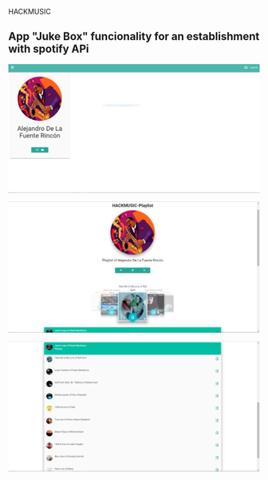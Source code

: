 HACKMUSIC

## App "Juke Box" funcionality for an establishment with spotify APi


![picture](Screenshots/establishments.PNG)

![picture](Screenshots/Home.PNG)

![picture](Screenshots/Home2.PNG)
